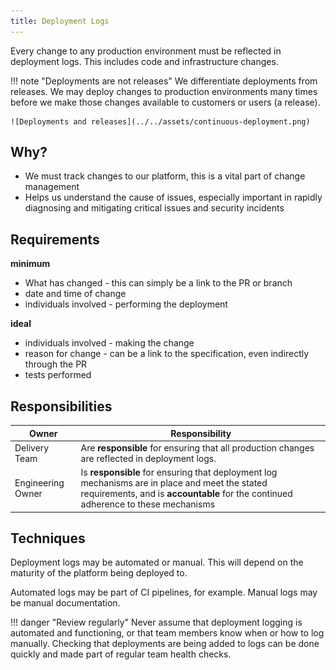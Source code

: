 ```yaml
---
title: Deployment Logs
---
```


Every change to any production environment must be reflected in deployment logs. This includes code and infrastructure changes.

!!! note "Deployments are not releases"
    We differentiate deployments from releases. We may deploy changes to production environments many times before we make those changes available to customers or users (a release).

    ![Deployments and releases](../../assets/continuous-deployment.png) 

## Why?

- We must track changes to our platform, this is a vital part of change management
- Helps us understand the cause of issues, especially important in rapidly diagnosing and mitigating critical issues and security incidents

## Requirements
 
 **minimum**
 - What has changed - this can simply be a link to the PR or branch
 - date and time of change
 - individuals involved - performing the deployment

**ideal**
 - individuals involved - making the change
 - reason for change - can be a link to the specification, even indirectly through the PR
 - tests performed

## Responsibilities

| Owner | Responsibility |
| - | - |
| Delivery Team     | Are **responsible** for ensuring that all production changes are reflected in deployment logs. |
| Engineering Owner | Is **responsible** for ensuring that deployment log mechanisms are in place and meet the stated requirements, and is **accountable** for the continued adherence to these mechanisms |

## Techniques

Deployment logs may be automated or manual. This will depend on the maturity of the platform being deployed to. 

Automated logs may be part of CI pipelines, for example. Manual logs may be manual documentation.

!!! danger "Review regularly"
    Never assume that deployment logging is automated and functioning, or that team members know when or how to log manually. Checking that deployments are being added to logs can be done quickly and made part of regular team health checks.